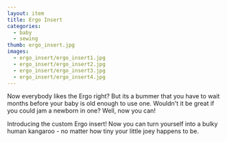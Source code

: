 ```yaml
---
layout: item
title: Ergo Insert
categories:
  - baby
  - sewing
thumb: ergo_insert.jpg
images:
  - ergo_insert/ergo_insert1.jpg
  - ergo_insert/ergo_insert2.jpg
  - ergo_insert/ergo_insert3.jpg
  - ergo_insert/ergo_insert4.jpg
---
```




Now everybody likes the Ergo right? But its a bummer that you have to wait months before your baby is old enough to use one. Wouldn't it be great if you could jam a newborn in one? Well, now you can!

Introducing the custom Ergo insert! Now you can turn yourself into a bulky human kangaroo - no matter how tiny your little joey happens to be.
